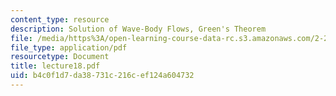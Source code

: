 ```yaml
---
content_type: resource
description: Solution of Wave-Body Flows, Green's Theorem
file: /media/https%3A/open-learning-course-data-rc.s3.amazonaws.com/2-24-ocean-wave-interaction-with-ships-and-offshore-energy-systems-13-022-spring-2002/b4c0f1d7da38731c216cef124a604732_lecture18.pdf
file_type: application/pdf
resourcetype: Document
title: lecture18.pdf
uid: b4c0f1d7-da38-731c-216c-ef124a604732
---
```

